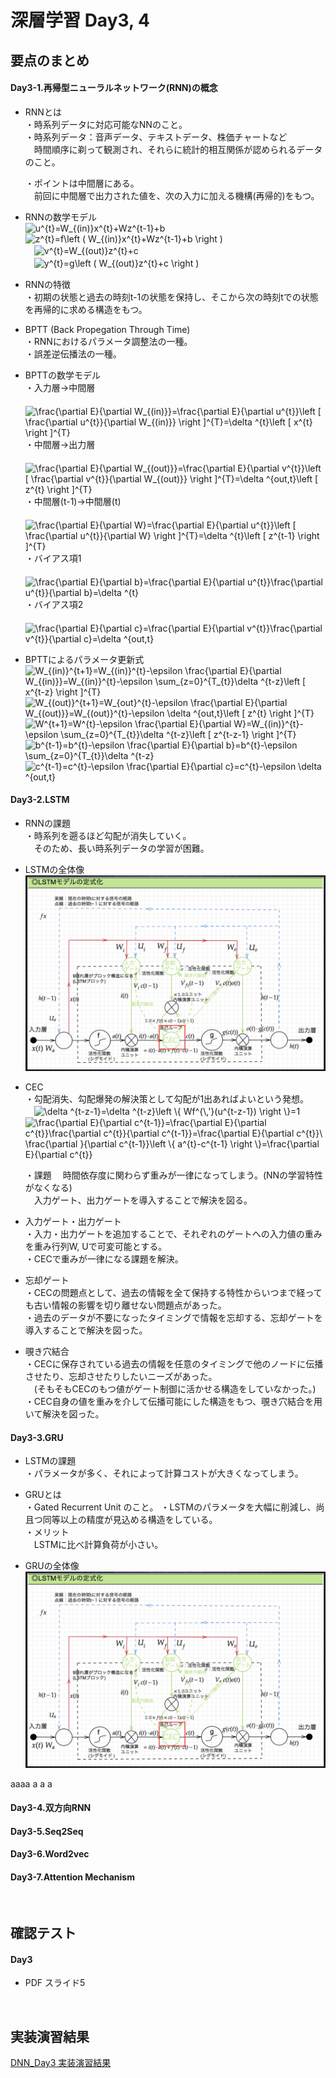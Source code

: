 # 深層学習 Day3, 4
## 要点のまとめ

#### Day3-1.再帰型ニューラルネットワーク(RNN)の概念

* RNNとは  
  ・時系列データに対応可能なNNのこと。  
  ・時系列データ：音声データ、テキストデータ、株価チャートなど  
  　時間順序に剃って観測され、それらに統計的相互関係が認められるデータのこと。
  
  ・ポイントは中間層にある。  
  　前回に中間層で出力された値を、次の入力に加える機構(再帰的)をもつ。  

* RNNの数学モデル  
  <img src="https://latex.codecogs.com/gif.latex?u^{t}=W_{(in)}x^{t}&plus;Wz^{t-1}&plus;b" title="u^{t}=W_{(in)}x^{t}+Wz^{t-1}+b" />  
  <img src="https://latex.codecogs.com/gif.latex?z^{t}=f\left&space;(&space;W_{(in)}x^{t}&plus;Wz^{t-1}&plus;b&space;\right&space;)" title="z^{t}=f\left ( W_{(in)}x^{t}+Wz^{t-1}+b \right )" />  
  　<img src="https://latex.codecogs.com/gif.latex?v^{t}=W_{(out)}z^{t}&plus;c" title="v^{t}=W_{(out)}z^{t}+c" />  
  　<img src="https://latex.codecogs.com/gif.latex?y^{t}=g\left&space;(&space;W_{(out)}z^{t}&plus;c&space;\right&space;)" title="y^{t}=g\left ( W_{(out)}z^{t}+c \right )" />  

* RNNの特徴  
  ・初期の状態と過去の時刻t-1の状態を保持し、そこから次の時刻tでの状態を再帰的に求める構造をもつ。  

* BPTT (Back Propegation Through Time)  
  ・RNNにおけるパラメータ調整法の一種。  
  ・誤差逆伝播法の一種。  

* BPTTの数学モデル  
  ・入力層→中間層  
  　<img src="https://latex.codecogs.com/gif.latex?\frac{\partial&space;E}{\partial&space;W_{(in)}}=\frac{\partial&space;E}{\partial&space;u^{t}}\left&space;[&space;\frac{\partial&space;u^{t}}{\partial&space;W_{(in)}}&space;\right&space;]^{T}=\delta&space;^{t}\left&space;[&space;x^{t}&space;\right&space;]^{T}" title="\frac{\partial E}{\partial W_{(in)}}=\frac{\partial E}{\partial u^{t}}\left [ \frac{\partial u^{t}}{\partial W_{(in)}} \right ]^{T}=\delta ^{t}\left [ x^{t} \right ]^{T}" />  
  ・中間層→出力層  
  　<img src="https://latex.codecogs.com/gif.latex?\frac{\partial&space;E}{\partial&space;W_{(out)}}=\frac{\partial&space;E}{\partial&space;v^{t}}\left&space;[&space;\frac{\partial&space;v^{t}}{\partial&space;W_{(out)}}&space;\right&space;]^{T}=\delta&space;^{out,t}\left&space;[&space;z^{t}&space;\right&space;]^{T}" title="\frac{\partial E}{\partial W_{(out)}}=\frac{\partial E}{\partial v^{t}}\left [ \frac{\partial v^{t}}{\partial W_{(out)}} \right ]^{T}=\delta ^{out,t}\left [ z^{t} \right ]^{T}" />  
  ・中間層(t-1)→中間層(t)  
  　<img src="https://latex.codecogs.com/gif.latex?\frac{\partial&space;E}{\partial&space;W}=\frac{\partial&space;E}{\partial&space;u^{t}}\left&space;[&space;\frac{\partial&space;u^{t}}{\partial&space;W}&space;\right&space;]^{T}=\delta&space;^{t}\left&space;[&space;z^{t-1}&space;\right&space;]^{T}" title="\frac{\partial E}{\partial W}=\frac{\partial E}{\partial u^{t}}\left [ \frac{\partial u^{t}}{\partial W} \right ]^{T}=\delta ^{t}\left [ z^{t-1} \right ]^{T}" />  
  ・バイアス項1  
  　<img src="https://latex.codecogs.com/gif.latex?\frac{\partial&space;E}{\partial&space;b}=\frac{\partial&space;E}{\partial&space;u^{t}}\frac{\partial&space;u^{t}}{\partial&space;b}=\delta&space;^{t}" title="\frac{\partial E}{\partial b}=\frac{\partial E}{\partial u^{t}}\frac{\partial u^{t}}{\partial b}=\delta ^{t}" />  
  ・バイアス項2  
  　<img src="https://latex.codecogs.com/gif.latex?\frac{\partial&space;E}{\partial&space;c}=\frac{\partial&space;E}{\partial&space;v^{t}}\frac{\partial&space;v^{t}}{\partial&space;c}=\delta&space;^{out,t}" title="\frac{\partial E}{\partial c}=\frac{\partial E}{\partial v^{t}}\frac{\partial v^{t}}{\partial c}=\delta ^{out,t}" />  
   
* BPTTによるパラメータ更新式  
  <img src="https://latex.codecogs.com/gif.latex?W_{(in)}^{t&plus;1}=W_{(in)}^{t}-\epsilon&space;\frac{\partial&space;E}{\partial&space;W_{(in)}}=W_{(in)}^{t}-\epsilon&space;\sum_{z=0}^{T_{t}}\delta&space;^{t-z}\left&space;[&space;x^{t-z}&space;\right&space;]^{T}" title="W_{(in)}^{t+1}=W_{(in)}^{t}-\epsilon \frac{\partial E}{\partial W_{(in)}}=W_{(in)}^{t}-\epsilon \sum_{z=0}^{T_{t}}\delta ^{t-z}\left [ x^{t-z} \right ]^{T}" />  
  <img src="https://latex.codecogs.com/gif.latex?W_{(out)}^{t&plus;1}=W_{out}^{t}-\epsilon&space;\frac{\partial&space;E}{\partial&space;W_{(out)}}=W_{(out)}^{t}-\epsilon&space;\delta&space;^{out,t}\left&space;[&space;z^{t}&space;\right&space;]^{T}" title="W_{(out)}^{t+1}=W_{out}^{t}-\epsilon \frac{\partial E}{\partial W_{(out)}}=W_{(out)}^{t}-\epsilon \delta ^{out,t}\left [ z^{t} \right ]^{T}" />  
  <img src="https://latex.codecogs.com/gif.latex?W^{t&plus;1}=W^{t}-\epsilon&space;\frac{\partial&space;E}{\partial&space;W}=W_{(in)}^{t}-\epsilon&space;\sum_{z=0}^{T_{t}}\delta&space;^{t-z}\left&space;[&space;z^{t-z-1}&space;\right&space;]^{T}" title="W^{t+1}=W^{t}-\epsilon \frac{\partial E}{\partial W}=W_{(in)}^{t}-\epsilon \sum_{z=0}^{T_{t}}\delta ^{t-z}\left [ z^{t-z-1} \right ]^{T}" />  
  <img src="https://latex.codecogs.com/gif.latex?b^{t-1}=b^{t}-\epsilon&space;\frac{\partial&space;E}{\partial&space;b}=b^{t}-\epsilon&space;\sum_{z=0}^{T_{t}}\delta&space;^{t-z}" title="b^{t-1}=b^{t}-\epsilon \frac{\partial E}{\partial b}=b^{t}-\epsilon \sum_{z=0}^{T_{t}}\delta ^{t-z}" />  
  <img src="https://latex.codecogs.com/gif.latex?c^{t-1}=c^{t}-\epsilon&space;\frac{\partial&space;E}{\partial&space;c}=c^{t}-\epsilon&space;\delta&space;^{out,t}" title="c^{t-1}=c^{t}-\epsilon \frac{\partial E}{\partial c}=c^{t}-\epsilon \delta ^{out,t}" />  


#### Day3-2.LSTM

* RNNの課題  
  ・時系列を遡るほど勾配が消失していく。  
  　そのため、長い時系列データの学習が困難。  
  
* LSTMの全体像  
  ![](/image/DNN_Day3/1.png.png)
  
* CEC  
  ・勾配消失、勾配爆発の解決策として勾配が1出あればよいという発想。  
  　<img src="https://latex.codecogs.com/gif.latex?\delta&space;^{t-z-1}=\delta&space;^{t-z}\left&space;\{&space;Wf^{\,'}(u^{t-z-1})&space;\right&space;\}=1" title="\delta ^{t-z-1}=\delta ^{t-z}\left \{ Wf^{\,'}(u^{t-z-1}) \right \}=1" />  
   <img src="https://latex.codecogs.com/gif.latex?\frac{\partial&space;E}{\partial&space;c^{t-1}}=\frac{\partial&space;E}{\partial&space;c^{t}}\frac{\partial&space;c^{t}}{\partial&space;c^{t-1}}=\frac{\partial&space;E}{\partial&space;c^{t}}\&space;\frac{\partial&space;}{\partial&space;c^{t-1}}\left&space;\{&space;a^{t}-c^{t-1}&space;\right&space;\}=\frac{\partial&space;E}{\partial&space;c^{t}}" title="\frac{\partial E}{\partial c^{t-1}}=\frac{\partial E}{\partial c^{t}}\frac{\partial c^{t}}{\partial c^{t-1}}=\frac{\partial E}{\partial c^{t}}\ \frac{\partial }{\partial c^{t-1}}\left \{ a^{t}-c^{t-1} \right \}=\frac{\partial E}{\partial c^{t}}" />  
   
  ・課題
  　時間依存度に関わらず重みが一律になってしまう。(NNの学習特性がなくなる)  
  　入力ゲート、出力ゲートを導入することで解決を図る。  
   
* 入力ゲート・出力ゲート  
  ・入力・出力ゲートを追加することで、それぞれのゲートへの入力値の重みを重み行列W, Uで可変可能とする。  
  ・CECで重みが一律になる課題を解決。  

* 忘却ゲート  
  ・CECの問題点として、過去の情報を全て保持する特性からいつまで経っても古い情報の影響を切り離せない問題点があった。  
  ・過去のデータが不要になったタイミングで情報を忘却する、忘却ゲートを導入することで解決を図った。  

* 覗き穴結合  
  ・CECに保存されている過去の情報を任意のタイミングで他のノードに伝播させたり、忘却させたりしたいニーズがあった。  
  　(そもそもCECのもつ値がゲート制御に活かせる構造をしていなかった。)  
  ・CEC自身の値を重みを介して伝播可能にした構造をもつ、覗き穴結合を用いて解決を図った。  

#### Day3-3.GRU

* LSTMの課題  
  ・パラメータが多く、それによって計算コストが大きくなってしまう。  

* GRUとは  
  ・Gated Recurrent Unit のこと。
  ・LSTMのパラメータを大幅に削減し、尚且つ同等以上の精度が見込める構造をしている。  
  ・メリット  
  　LSTMに比べ計算負荷が小さい。  
   
* GRUの全体像
  ![](/image/DNN_Day3/1.png.png)



aaaa
a
a
a


#### Day3-4.双方向RNN


#### Day3-5.Seq2Seq


#### Day3-6.Word2vec


#### Day3-7.Attention Mechanism



<br>

## 確認テスト

#### Day3

* PDF スライド5  




<br>

## 実装演習結果

[DNN_Day3 実装演習結果](/practice/実装演習_DNN_Day3.md)  
